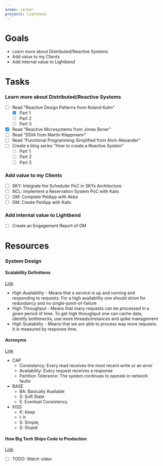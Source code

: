 ```yaml
---
areas: career
projects: lightbend
---
```

# Goals

- Learn more about Distributed/Reactive Systems 
- Add value to my Clients
- Add internal value to Lightbend

# Tasks

### Learn more about Distributed/Reactive Systems 
- [ ] Read "Reactive Design Patterns from Roland Kuhn"
	- [x] Part 1
	- [ ] Part 2 
	- [ ] Part 3
- [x] Read "Reactive Microsystems from Jonas Boner" 
- [ ] Read "DDIA from Martin Kleppmann"
- [ ] Read "Functional Programming Simplified from Alvin Alexander"
- [ ] Create a blog series "How to create a Reactive System"
	- [ ] Part 1
	- [ ] Part 2
	- [ ] Part 3     
### Add value to my Clients
- [ ] SKY: Integrate the Scheduler PoC in SKYs Architecture
- [ ] NCL: Implement a Reservation System PoC with Kalix
- [ ] GM: Complete PetApp with Akka
- [ ] GM: Create PetApp with Kalix

### Add internal value to Lightbend
- [ ] Create an Engagement Report of GM

# Resources

### System Design

#### Scalability Definitions
[Link](https://substackcdn.com/image/fetch/f_auto,q_auto:good,fl_progressive:steep/https%3A%2F%2Fsubstack-post-media.s3.amazonaws.com%2Fpublic%2Fimages%2Fc101ac74-8273-4550-8d40-7bb88d17a26b_1280x1664.gif)

- High Availability - Means that a service is up and running and responding to requests.       For a high availability one should strive for redundancy and no single-point-of-failure
- High Throughput - Means that many requests can be processed in a given period of time. To get high throughput one can cache data, identify bottlenecks, use more threads/instances and spike management
- High Scalability - Means that we are able to process way more requests. It is measured by response time.

#### Acronyms
[Link](../../attachments/Pasted%20image%2020240107154116.png)
- CAP 
	- Consistency: Every read receives the most recent write or an error
	- Availability: Every request receives a response 
	- Partition Tolerance: The system continues to operate in network faults
- BASE
	- BA: Basically Available
	- S: Soft State
	- E: Eventual Consistency
- KISS
	- K: Keep
	- I: It
	- S: Simple,
	- S: Stupid

#### How Big Tech Ships Code to Production
[Link](https://www.youtube.com/watch?v=xSPA2yBgDgA)

- [ ] TODO: Watch video


